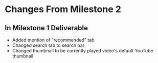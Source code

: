 Changes From Milestone 2
===================
In Milestone 1 Deliverable
-------------------
- Added mention of "recommended" tab
- Changed search tab to search bar
- Changed thumbnail to be currently played video's default YouTube thumbnail

